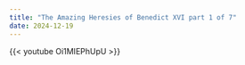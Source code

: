 ```yaml
---
title: "The Amazing Heresies of Benedict XVI part 1 of 7"
date: 2024-12-19
---
```


{{< youtube Oi1MIEPhUpU >}}
